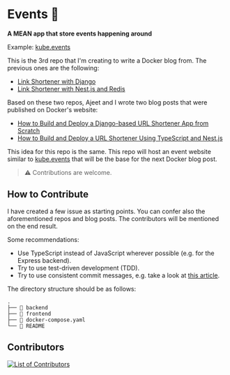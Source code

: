 # Events :beer:
**A MEAN app that store events happening around**

Example: [kube.events](https://kube.events)

This is the 3rd repo that I'm creating to write a Docker blog from. The previous ones are the following:

- [Link Shortener with Django](https://github.com/aerabi/link-shortener)
- [Link Shortener with Nest.js and Redis](https://github.com/aerabi/link-shortener-js)

Based on these two repos, Ajeet and I wrote two blog posts that were published on Docker's website:

- [How to Build and Deploy a Django-based URL Shortener App from Scratch](https://www.docker.com/blog/how-to-build-and-deploy-a-django-based-url-shortener-app-from-scratch/)
- [How to Build and Deploy a URL Shortener Using TypeScript and Nest.js](https://www.docker.com/blog/how-to-build-and-deploy-a-url-shortener-using-typescript-and-nest-js/)

This idea for this repo is the same. This repo will host an event website similar to [kube.events](https://kube.events) that will be the base for the next Docker blog post.

> :warning: Contributions are welcome.

## How to Contribute

I have created a few issue as starting points. You can confer also the aforementioned repos and blog posts. The contributors will be mentioned on the end result.

Some recommendations:
- Use TypeScript instead of JavaScript wherever possible (e.g. for the Express backend).
- Try to use test-driven development (TDD).
- Try to use consistent commit messages, e.g. take a look at [this article](https://itnext.io/ten-commandments-of-git-commit-messages-94bd6dcf6e0e).

The directory structure should be as follows:
```
.
├── 📁 backend
├── 📁 frontend
├── 📄 docker-compose.yaml
└── 📄 README
```

## Contributors

[![List of Contributors](https://contrib.rocks/image?repo=aerabi/events)](https://github.com/aerabi/events/graphs/contributors)
